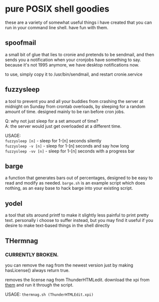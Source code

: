 # pure POSIX shell goodies
these are a variety of somewhat useful things i have created that you can run in your command line shell. have fun with them.

## spoofmail
a small bit of glue that lies to cronie and pretends to be sendmail, and then sends you a notification when your cronjobs have something to say. because it's not 1995 anymore, we have desktop notifications now.

to use, simply copy it to /usr/bin/sendmail, and restart cronie.service

## fuzzysleep
a tool to prevent you and all your buddies from crashing the server at midnight on Sunday from crontab overloads, by sleeping for a random amount of time. designed mainly to be ran before cron jobs.

Q: why not just sleep for a set amount of time?  
A: the server would just get overloaded at a different time.

USAGE:  
```fuzzysleep [n]``` - sleep for 1-[n] seconds silently  
```fuzzysleep -v [n]``` - sleep for 1-[n] seconds and say how long  
```fuzzysleep -vv [n]``` - sleep for 1-[n] seconds with a progress bar  

## barge
a function that generates bars out of percentages, designed to be easy to read and modify as needed. ```barge.sh``` is an example script which does nothing, as an easy base to hack barge into your existing script.

## yodel
a tool that sits around printf to make it slightly less painful to print pretty text. personally i choose to suffer instead, but you may find it useful if you desire to make text-based things in the shell directly

## THermnag

### CURRENTLY BROKEN.

you can remove the nag from the newest version just by making hasLicense() always return true.

removes the license nag from ThunderHTMLedit. download the xpi from [them](http://betterbird.eu/addons/index.html) and run it through the script.

USAGE: ```thermnag.sh (ThunderHTMLEdit.xpi)```
